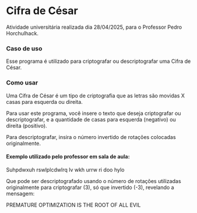 # Cifra de César
Atividade universitária realizada dia 28/04/2025, para o Professor Pedro Horchulhack.

### Caso de uso
Esse programa é utilizado para criptografar ou descriptografar uma Cifra de César.

### Como usar
Uma Cifra de César é um tipo de criptografia que as letras são movidas X casas para esquerda ou direita.

Para usar este programa, você insere o texto que deseja criptografar ou descriptografar, e a quantidade de casas para esquerda (negativo) ou direita (positivo).

Para descriptografar, insira o número invertido de rotações colocadas originalmente.


#### Exemplo utilizado pelo professor em sala de aula:

Suhpdwxuh rswlplcdwlrq lv wkh urrw ri doo hylo

Que pode ser descriptografado usando o número de rotações utilizadas originalmente para criptografar (3), só que invertido (-3), revelando a mensagem:

PREMATURE OPTIMIZATION IS THE ROOT OF ALL EVIL

